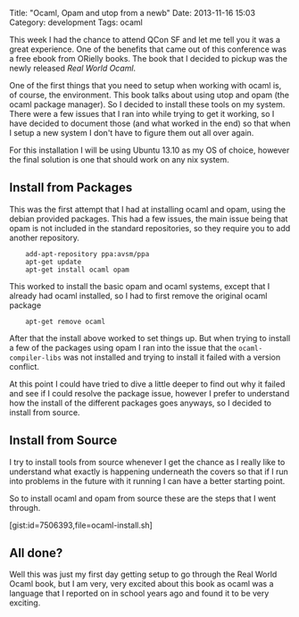 Title: "Ocaml, Opam and utop from a newb"
Date: 2013-11-16 15:03
Category: development
Tags: ocaml

This week I had the chance to attend QCon SF and let me tell you it was a great experience. 
One of the benefits that came out of this conference was a free ebook from ORielly books. The
book that I decided to pickup was the newly released _Real World Ocaml_.  

One of the first things that you need to setup when working with ocaml is, of course, the
environment.  This book talks about using utop and opam (the ocaml package manager). So I 
decided to install these tools on my system.  There were a few issues that I ran into while
trying to get it working, so I have decided to document those (and what worked in the end)
so that when I setup a new system I don't have to figure them out all over again.  

<!-- more --> 

For this installation I will be using Ubuntu 13.10 as my OS of choice, however the final
solution is one that should work on any nix system.  

## Install from Packages

This was the first attempt that I had at installing ocaml and opam, using the debian
provided packages.  This had a few issues, the main issue being that opam is not included
in the standard repositories, so they require you to add another repository.  

        add-apt-repository ppa:avsm/ppa
        apt-get update
        apt-get install ocaml opam

This worked to install the basic opam and ocaml systems, except that I already had ocaml
installed, so I had to first remove the original ocaml package

        apt-get remove ocaml

After that the install above worked to set things up.  But when trying to install a few of 
the packages using opam I ran into the issue that the `ocaml-compiler-libs` was not installed 
and trying to install it failed with a version conflict.  

At this point I could have tried to dive a little deeper to find out why it failed and
see if I could resolve the package issue, however I prefer to understand how the install
of the different packages goes anyways, so I decided to install from source.   

## Install from Source

I try to install tools from source whenever I get the chance as I really like to understand
what exactly is happening underneath the covers so that if I run into problems in the 
future with it running I can have a better starting point.  

So to install ocaml and opam from source these are the steps that I went through.  

[gist:id=7506393,file=ocaml-install.sh]  

## All done?

Well this was just my first day getting setup to go through the Real World Ocaml book, but 
I am very, very excited about this book as ocaml was a language that I reported on in school
years ago and found it to be very exciting.   





